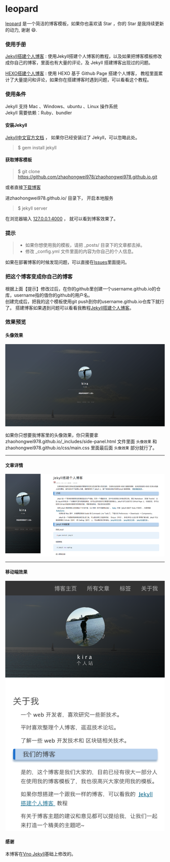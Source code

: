 # leopard

[leopard](https://zhaohongwei978.github.io) 是一个简洁的博客模板，如果你也喜欢请 Star ，你的 Star 是我持续更新的动力, 谢谢 😄.

### 使用手册

[Jekyll搭建个人博客](https://zhaohongwei978.github.io/2016/10/jekyll_tutorials1/)  :  使用Jekyll搭建个人博客的教程，以及如果把博客模板修改成你自己的博客，里面也有大量的评论，及 Jekyll 搭建博客出现过的问题。

[HEXO搭建个人博客](https://zhaohongwei978.github.io/2015/08/HEXO%E6%90%AD%E5%BB%BA%E4%B8%AA%E4%BA%BA%E5%8D%9A%E5%AE%A2/) : 使用 HEXO 基于 Github Page 搭建个人博客， 教程里面累计了大量提问和评论，如果你在搭建博客时遇到问题，可以看看这个教程。 


### 使用条件

Jekyll 支持 Mac 、Windows、ubuntu 、Linux 操作系统                     
Jekyll 需要依赖：Ruby、bundler


#### 安装Jekyll

[Jekyll中文官方文档](http://jekyll.bootcss.com/) ， 如果你已经安装过了 Jekyll，可以忽略此处。

> $ gem install jekyll

#### 获取博客模板

> $ git clone https://github.com/zhaohongwei978/zhaohongwei978.github.io.git

或者直接[下载博客](https://github.com/zhaohongwei978/zhaohongwei978.github.io/archive/master.zip)   

进zhaohongwei978.github.io/ 目录下， 开启本地服务 

> $ jekyll server

在浏览器输入 [127.0.0.1:4000](127.0.0.1:4000) ， 就可以看到博客效果了。


### 提示

>* 如果你想使用我的模板，请把 _posts/ 目录下的文章都去掉。
>* 修改 _config.yml 文件里面的内容为你自己的个人信息。

如果在部署博客的时候发现问题，可以直接在[Issues](https://github.com/zhaohongwei978/zhaohongwei978.github.io/issues)里面提问。        


### 把这个博客变成你自己的博客

根据上面【提示】修改过后，在你的github里创建一个username.github.io的仓库，username指的值你的github的用户名。      
创建完成后，把我的这个模板使用git push到你的username.github.io仓库下就行了。
搭建博客如果遇到问题可以看看我教程[Jekyll搭建个人博客](http://zhaohongwei978.io/2016/10/jekyll_tutorials1/)。


### 效果预览

#### 头像效果

![](/images/readme//home.png)

如果你只想要我博客里的头像效果，你只需要拿 zhaohongwei978.github.io/_includes/side-panel.html 文件里面 `头像效果` 和 zhaohongwei978.github.io/css/main.css 里面最后面 `头像效果` 部分就行了。


***  

#### 文章详情   



![](/images/readme//img1.png)


***

####  移动端效果


![](/images/readme//img2.png)



#### 感谢   

本博客在[Vno Jekyll](https://github.com/onevcat/vno-jekyll)基础上修改的。  
